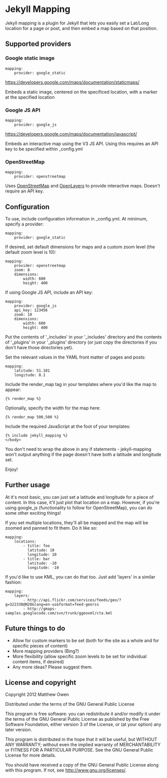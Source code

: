 # Jekyll Mapping

Jekyll mapping is a plugin for Jekyll that lets you easily set a Lat/Long location for a page or post, and then embed a map based on that position.

## Supported providers

### Google static image

    mapping:
        provider: google_static

https://developers.google.com/maps/documentation/staticmaps/

Embeds a static image, centered on the specificed location, with a marker at the specified location

### Google JS API

    mapping:
        provider: google_js

https://developers.google.com/maps/documentation/javascript/

Embeds an interactive map using the V3 JS API. Using this requires an API key to be specified within _config.yml

### OpenStreetMap

    mapping:
        provider: openstreetmap

Uses [OpenStreetMap](http://www.openstreetmap.org/) and [OpenLayers](http://openlayers.org/) to provide interactive maps. Doesn't require an API key.

## Configuration

To use, include configuration information in _config.yml. At minimum, specify a provider:

    mapping:
        provider: google_static

If desired, set default dimensions for maps and a custom zoom level (the default zoom level is 10):

    mapping:
        provider: openstreetmap
        zoom: 8
        dimensions:
            width: 600
            height: 400

If using Google JS API, include an API key:

    mapping:
        provider: google_js
        api_key: 123456
        zoom: 10
        dimensions:
            width: 600
            height: 400

Put the contents of '_includes' in your '_includes' directory and the contents of '_plugins' in your '_plugins' directory (or just copy the directories if you don't have those directories yet).

Set the relevant values in the YAML front matter of pages and posts:

    mapping:
        latitude: 51.101
        longitude: 0.1

Include the render_map tag in your templates where you'd like the map to appear:

    {% render_map %}

Optionally, specify the width for the map here:
    
    {% render_map 500,500 %}

Include the required JavaScript at the foot of your templates:

    {% include jekyll_mapping %}
    </body>

You don't need to wrap the above in any if statements - jekyll-mapping won't output anything if the page doesn't have both a latitude and longitude set.

Enjoy!

## Further usage

At it's most basic, you can just set a latitude and longitude for a piece of content. In this case, it'll just plot that location on a map. However, if you're using google_js (functionality to follow for OpenStreetMap), you can do some other exciting things!

If you set multiple locations, they'll all be mapped and the map will be zoomed and panned to fit them. Do it like so:

    mapping:
        locations:
            - title: foo
              latitude: 10
              longitude: 10
            - title: bar
              latitude: -10
              longitude: -10

If you'd like to use KML, you can do that too. Just add 'layers' in a similar fashion:

    mapping:
        layers:
            - http://api.flickr.com/services/feeds/geo/?g=322338@N20&lang=en-us&format=feed-georss
            - http://gmaps-samples.googlecode.com/svn/trunk/ggeoxml/cta.kml


## Future things to do

* Allow for custom markers to be set (both for the site as a whole and for specific pieces of content)
* More mapping providers (Bing?)
* More flexibility (allow specific zoom levels to be set for individual content items, if desired)
* Any more ideas? Please suggest them.

## License and copyright

Copyright 2012 Matthew Owen

Distributed under the terms of the GNU General Public License

This program is free software: you can redistribute it and/or modify
it under the terms of the GNU General Public License as published by
the Free Software Foundation, either version 3 of the License, or
(at your option) any later version.

This program is distributed in the hope that it will be useful,
but WITHOUT ANY WARRANTY; without even the implied warranty of
MERCHANTABILITY or FITNESS FOR A PARTICULAR PURPOSE.  See the
GNU General Public License for more details.

You should have received a copy of the GNU General Public License
along with this program.  If not, see <http://www.gnu.org/licenses/>.